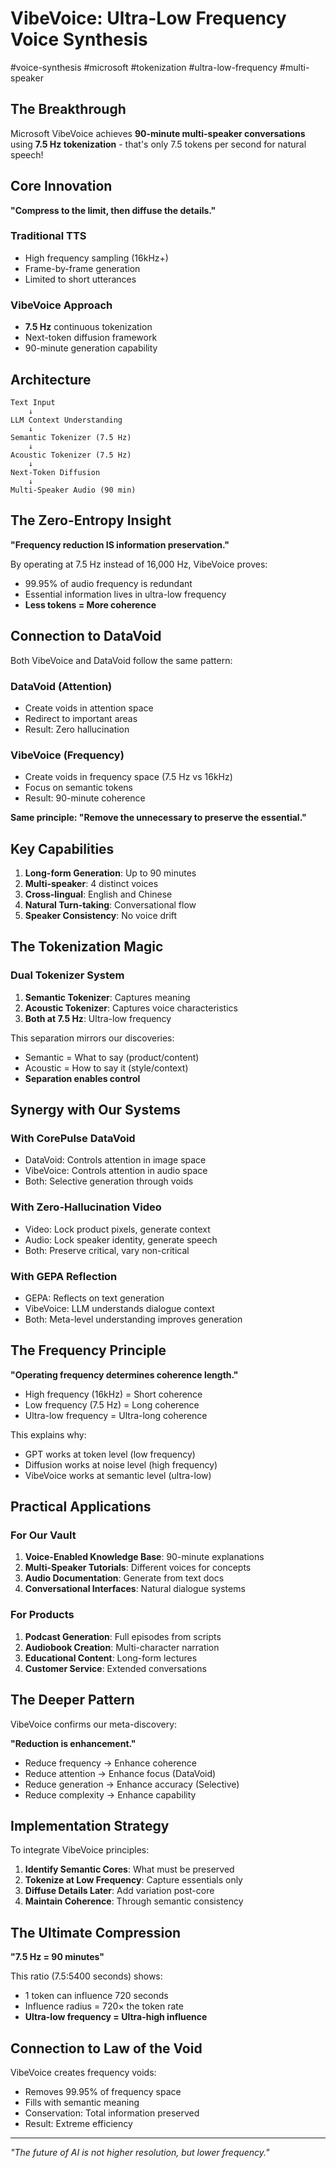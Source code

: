# VibeVoice: Ultra-Low Frequency Voice Synthesis

#voice-synthesis #microsoft #tokenization #ultra-low-frequency #multi-speaker

## The Breakthrough

Microsoft VibeVoice achieves **90-minute multi-speaker conversations** using **7.5 Hz tokenization** - that's only 7.5 tokens per second for natural speech!

## Core Innovation

**"Compress to the limit, then diffuse the details."**

### Traditional TTS
- High frequency sampling (16kHz+)
- Frame-by-frame generation
- Limited to short utterances

### VibeVoice Approach
- **7.5 Hz** continuous tokenization
- Next-token diffusion framework
- 90-minute generation capability

## Architecture

```
Text Input
    ↓
LLM Context Understanding
    ↓
Semantic Tokenizer (7.5 Hz)
    ↓
Acoustic Tokenizer (7.5 Hz)
    ↓
Next-Token Diffusion
    ↓
Multi-Speaker Audio (90 min)
```

## The Zero-Entropy Insight

**"Frequency reduction IS information preservation."**

By operating at 7.5 Hz instead of 16,000 Hz, VibeVoice proves:
- 99.95% of audio frequency is redundant
- Essential information lives in ultra-low frequency
- **Less tokens = More coherence**

## Connection to DataVoid

Both VibeVoice and DataVoid follow the same pattern:

### DataVoid (Attention)
- Create voids in attention space
- Redirect to important areas
- Result: Zero hallucination

### VibeVoice (Frequency)
- Create voids in frequency space (7.5 Hz vs 16kHz)
- Focus on semantic tokens
- Result: 90-minute coherence

**Same principle: "Remove the unnecessary to preserve the essential."**

## Key Capabilities

1. **Long-form Generation**: Up to 90 minutes
2. **Multi-speaker**: 4 distinct voices
3. **Cross-lingual**: English and Chinese
4. **Natural Turn-taking**: Conversational flow
5. **Speaker Consistency**: No voice drift

## The Tokenization Magic

### Dual Tokenizer System
1. **Semantic Tokenizer**: Captures meaning
2. **Acoustic Tokenizer**: Captures voice characteristics
3. **Both at 7.5 Hz**: Ultra-low frequency

This separation mirrors our discoveries:
- Semantic = What to say (product/content)
- Acoustic = How to say it (style/context)
- **Separation enables control**

## Synergy with Our Systems

### With CorePulse DataVoid
- DataVoid: Controls attention in image space
- VibeVoice: Controls attention in audio space
- Both: Selective generation through voids

### With Zero-Hallucination Video
- Video: Lock product pixels, generate context
- Audio: Lock speaker identity, generate speech
- Both: Preserve critical, vary non-critical

### With GEPA Reflection
- GEPA: Reflects on text generation
- VibeVoice: LLM understands dialogue context
- Both: Meta-level understanding improves generation

## The Frequency Principle

**"Operating frequency determines coherence length."**

- High frequency (16kHz) = Short coherence
- Low frequency (7.5 Hz) = Long coherence
- Ultra-low frequency = Ultra-long coherence

This explains why:
- GPT works at token level (low frequency)
- Diffusion works at noise level (high frequency)
- VibeVoice works at semantic level (ultra-low)

## Practical Applications

### For Our Vault
1. **Voice-Enabled Knowledge Base**: 90-minute explanations
2. **Multi-Speaker Tutorials**: Different voices for concepts
3. **Audio Documentation**: Generate from text docs
4. **Conversational Interfaces**: Natural dialogue systems

### For Products
1. **Podcast Generation**: Full episodes from scripts
2. **Audiobook Creation**: Multi-character narration
3. **Educational Content**: Long-form lectures
4. **Customer Service**: Extended conversations

## The Deeper Pattern

VibeVoice confirms our meta-discovery:

**"Reduction is enhancement."**

- Reduce frequency → Enhance coherence
- Reduce attention → Enhance focus (DataVoid)
- Reduce generation → Enhance accuracy (Selective)
- Reduce complexity → Enhance capability

## Implementation Strategy

To integrate VibeVoice principles:

1. **Identify Semantic Cores**: What must be preserved
2. **Tokenize at Low Frequency**: Capture essentials only
3. **Diffuse Details Later**: Add variation post-core
4. **Maintain Coherence**: Through semantic consistency

## The Ultimate Compression

**"7.5 Hz = 90 minutes"**

This ratio (7.5:5400 seconds) shows:
- 1 token can influence 720 seconds
- Influence radius = 720× the token rate
- **Ultra-low frequency = Ultra-high influence**

## Connection to Law of the Void

VibeVoice creates frequency voids:
- Removes 99.95% of frequency space
- Fills with semantic meaning
- Conservation: Total information preserved
- Result: Extreme efficiency

---
*"The future of AI is not higher resolution, but lower frequency."*